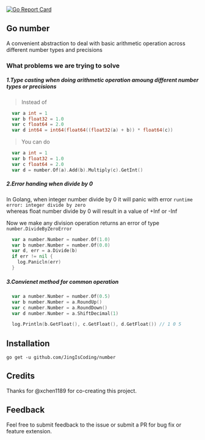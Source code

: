 [![Go Report Card](https://goreportcard.com/badge/github.com/JingIsCoding/number)](https://goreportcard.com/report/github.com/JingIsCoding/number)

<!-- Go number -->
## Go number
A convenient abstraction to deal with basic arithmetic operation across different number types and precisions

<!-- What problems we are trying to solve -->
### What problems we are trying to solve

##### 1.Type casting when doing arithmetic operation amoung different number types or precisions

>Instead of 
```go
  var a int = 1
  var b float32 = 1.0
  var c float64 = 2.0
  var d int64 = int64(float64((float32(a) + b)) * float64(c))
```
>You can do
```go
  var a int = 1
  var b float32 = 1.0
  var c float64 = 2.0
  var d = number.Of(a).Add(b).Multiply(c).GetInt()
```
##### 2.Error handing when divide by 0
In Golang, when integer number divide by 0 it will panic with error `runtime error: integer divide by zero`\
whereas float number divide by 0 will result in a value of +Inf or -Inf
   
Now we make any division operation returns an error of type `number.DivideByZeroError`
```go
  var a number.Number = number.Of(1.0)
  var b number.Number = number.Of(0.0)
  var d, err = a.Divide(b)
  if err != nil {
    log.Panicln(err)
  }
```
##### 3.Convienet method for common operation
```go
  var a number.Number = number.Of(0.5)
  var b number.Number = a.RoundUp()
  var c number.Number = a.RoundDown()
  var d number.Number = a.ShiftDecimal(1)

  log.Println(b.GetFloat(), c.GetFloat(), d.GetFloat()) // 1 0 5
```
## Installation
```
go get -u github.com/JingIsCoding/number
```

## Credits
Thanks for @xchen1189 for co-creating this project.

## Feedback
Feel free to submit feedback to the issue or submit a PR for bug fix or feature extension.



